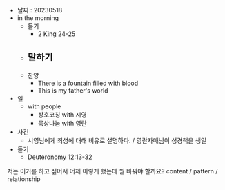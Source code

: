 - 날짜 : 20230518
- in the morning
	- 듣기
		- 2 King 24-25
	- 말하기
		-  
	- 찬양
		- There is a fountain filled with blood
		- This is my father's world
- 일
	- with people
		- 상호코칭 with 시영
		- 묵상나눔 with 영란
- 사건
	- 시영님에게 죄성에 대해 비유로 설명하다. / 영란자매님이 성경책을 생일
- 듣기
	- Deuteronomy  12:13-32



저는 이거를 하고 싶어서 어제 이렇게 했는데 뭘 바꿔야 할까요?
content / pattern / relationship